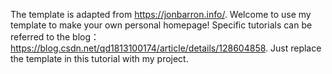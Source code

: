 The template is adapted from https://jonbarron.info/. Welcome to use my template to make your own personal homepage! Specific tutorials can be referred to the blog：https://blog.csdn.net/qd1813100174/article/details/128604858. Just replace the template in this tutorial with my project.